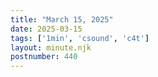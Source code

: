 ```yaml
---
title: "March 15, 2025"
date: 2025-03-15
tags: ['1min', 'csound', 'c4t']
layout: minute.njk
postnumber: 440
---
```

